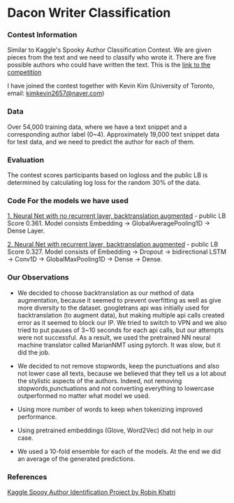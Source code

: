# Dacon Writer Classification

### Contest Information 
Similar to Kaggle's Spooky Author Classification Contest. We are given pieces from the text and we need to classify who wrote it. 
There are five possible authors who could have written the text. This is the [link to the competition](https://dacon.io/competitions/official/235670/overview/)

I have joined the contest together with Kevin Kim (University of Toronto, email: kimkevin2657@naver.com)   

### Data 
Over 54,000 training data, where we have a text snippet and a corresponding author label (0~4). 
Approximately 19,000 text snippet data for test data, and we need to predict the author for each of them. 

### Evaluation 
The contest scores participants based on logloss and the public LB is determined by calculating log loss for the random 30% of the data. 

### Code For the models we have used 
[1. Neural Net with no recurrent layer, backtranslation augmented](https://github.com/puzzlecollector/dacon-writer-classification/blob/main/no_recurrent_augmented.ipynb) - public LB Score 0.361. 
Model consists Embedding -> GlobalAveragePooling1D -> Dense Layer.  


[2. Neural Net with recurrent layer, backtranslation augmented](https://github.com/puzzlecollector/dacon-writer-classification/blob/main/with_recurrent_augmented.ipynb) - public LB Score 0.327. 
Model consists of Embedding -> Dropout -> bidirectional LSTM -> Conv1D -> GlobalMaxPooling1D -> Dense -> Dense. 


### Our Observations 
- We decided to choose backtranslation as our method of data augmentation, because it seemed to prevent overfitting as well as give more diversity to the dataset. googletrans api was initially used for backtranslation (to augment data), but making multiple api calls created error as it seemed to block our IP. We tried to switch to VPN and we also tried to put pauses of 3~10 seconds for each api calls, but our attempts were not successful. As a result, we used the pretrained NN neural machine translator called MarianNMT using pytorch. It was slow, but it did the job.  

- We decided to not remove stopwords, keep the punctuations and also not lower case all texts, because we believed that they tell us a lot about the stylistic aspects of the authors. Indeed, not removing stopwords,punctuations and not converting everything to lowercase outperformed no matter what model we used.  

- Using more number of words to keep when tokenizing improved performance.  

- Using pretrained embeddings (Glove, Word2Vec) did not help in our case. 

- We used a 10-fold ensemble for each of the models. At the end we did an average of the generated predictions. 


### References 
[Kaggle Spooy Author Identification Project by Robin Khatri](https://robinredx.github.io/docs/spooky_author_identification.pdf) 

